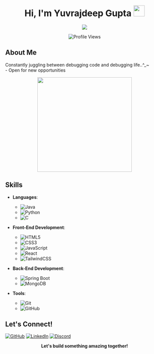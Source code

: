 <h1 align="center"><b>Hi, I'm Yuvrajdeep Gupta</b> <img src="https://user-images.githubusercontent.com/73097560/115834477-dbab4500-a447-11eb-908a-139a6edaec5c.gif" width="35"></h1>

<p align="center">
  <a href="https://github.com/DenverCoder1/readme-typing-svg"><img src="https://readme-typing-svg.herokuapp.com?font=Time+New+Roman&color=cyan&size=25&center=true&vCenter=true&width=600&height=100&lines=Welcome+to+my+GitHub+Profile!;I'm+a+Full-Stack+Developer;Always+learning+new+things;"></a>
</p>

<p align="center">
  <img src="https://komarev.com/ghpvc/?username=Yuvrajdeepgupta&style=flat-square&color=blue" alt="Profile Views">
</p>

## **About Me**

<p align="left">
Constantly juggling between debugging code and debugging life..^_~<br>
- Open for new opportunities <br>
</p>

<p align="center">
  <img src="https://i.pinimg.com/originals/3b/ab/16/3bab1644886a6094080918ab88d52d5c.gif" width="300">
</p>

## **Skills**

- **Languages**:
  - ![Java](https://img.shields.io/badge/Java-%23ED8B00.svg?style=for-the-badge&logo=java&logoColor=white)
  - ![Python](https://img.shields.io/badge/Python-%2314354C.svg?style=for-the-badge&logo=python&logoColor=white)
  - ![C](https://img.shields.io/badge/C-%232370ED.svg?style=for-the-badge&logo=c&logoColor=white)

- **Front-End Development**:
  - ![HTML5](https://img.shields.io/badge/HTML5-%23E34F26.svg?style=for-the-badge&logo=html5&logoColor=white)
  - ![CSS3](https://img.shields.io/badge/CSS3-%231572B6.svg?style=for-the-badge&logo=css3&logoColor=white)
  - ![JavaScript](https://img.shields.io/badge/JavaScript-%23F7DF1E.svg?style=for-the-badge&logo=javascript&logoColor=black)
  - ![React](https://img.shields.io/badge/React-%2320232a.svg?style=for-the-badge&logo=react&logoColor=%2361DAFB)
  - ![TailwindCSS](https://img.shields.io/badge/tailwindcss-%2338B2AC.svg?style=for-the-badge&logo=tailwind-css&logoColor=white)

- **Back-End Development**:
  - ![Spring Boot](https://img.shields.io/badge/Spring%20Boot-%236DB33F.svg?style=for-the-badge&logo=spring-boot&logoColor=white)
  - ![MongoDB](https://img.shields.io/badge/MongoDB-%2347A248.svg?style=for-the-badge&logo=mongodb&logoColor=white)

- **Tools**:
  - ![Git](https://img.shields.io/badge/Git-%23F05033.svg?style=for-the-badge&logo=git&logoColor=white)
  - ![GitHub](https://img.shields.io/badge/GitHub-%23121011.svg?style=for-the-badge&logo=github&logoColor=white)

## **Let's Connect!**
<p align="left">
  <a href="https://github.com/Yuvrajdeepgupta"><img src="https://img.shields.io/badge/GitHub-Yuvrajdeepgupta-181717?style=for-the-badge&logo=github&logoColor=white" alt="GitHub"></a>
  <a href="https://www.linkedin.com/in/yuvrajdeep/"><img src="https://img.shields.io/badge/LinkedIn-Yuvrajdeep-blue?style=for-the-badge&logo=linkedin&logoColor=white" alt="LinkedIn"></a>
  <a href="https://discord.com/invite/aXsStHguEP"><img src="https://img.shields.io/badge/Discord-Yuvrajdeep-7289DA?style=for-the-badge&logo=discord&logoColor=white" alt="Discord"></a>
</p>

<p align="center">
  <b>Let's build something amazing together!</b>
</p>
